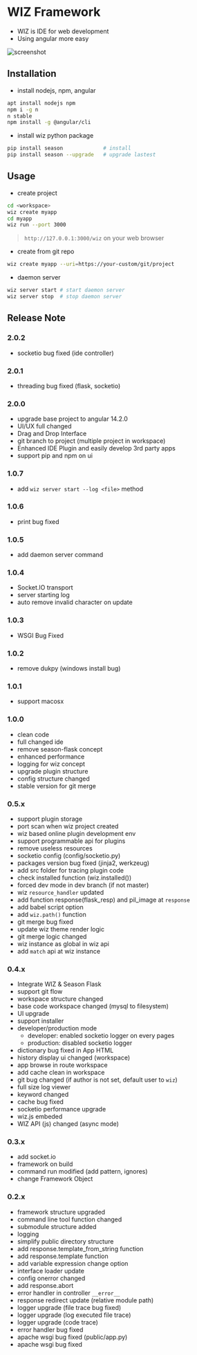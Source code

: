 # WIZ Framework

- WIZ is IDE for web development
- Using angular more easy

![screenshot](https://github.com/season-framework/wiz/blob/main/screenshot/wiz.gif)

## Installation

- install nodejs, npm, angular

```bash
apt install nodejs npm
npm i -g n
n stable
npm install -g @angular/cli
```

- install wiz python package

```bash
pip install season             # install
pip install season --upgrade   # upgrade lastest
```

## Usage

- create project

```bash
cd <workspace>
wiz create myapp
cd myapp
wiz run --port 3000
```

> `http://127.0.0.1:3000/wiz` on your web browser

- create from git repo

```bash
wiz create myapp --uri=https://your-custom/git/project
```

- daemon server

```bash
wiz server start # start daemon server
wiz server stop  # stop daemon server
```

## Release Note

### 2.0.2

- socketio bug fixed (ide controller)

### 2.0.1

- threading bug fixed (flask, socketio)

### 2.0.0

- upgrade base project to angular 14.2.0
- UI/UX full changed
- Drag and Drop Interface
- git branch to project (multiple project in workspace)
- Enhanced IDE Plugin and easily develop 3rd party apps
- support pip and npm on ui

### 1.0.7

- add `wiz server start --log <file>` method 

### 1.0.6

- print bug fixed

### 1.0.5

- add daemon server command

### 1.0.4

- Socket.IO transport
- server starting log
- auto remove invalid character on update

### 1.0.3

- WSGI Bug Fixed

### 1.0.2

- remove dukpy (windows install bug)

### 1.0.1

- support macosx

### 1.0.0

- clean code
- full changed ide
- remove season-flask concept
- enhanced performance
- logging for wiz concept
- upgrade plugin structure
- config structure changed
- stable version for git merge

### 0.5.x

- support plugin storage
- port scan when wiz project created
- wiz based online plugin development env
- support programmable api for plugins
- remove useless resources
- socketio config (config/socketio.py)
- packages version bug fixed (jinja2, werkzeug)
- add src folder for tracing plugin code
- check installed function (wiz.installed())
- forced dev mode in dev branch (if not master)
- wiz `resource_handler` updated
- add function response(flask_resp) and pil_image at `response`
- add babel script option
- add `wiz.path()` function
- git merge bug fixed
- update wiz theme render logic
- git merge logic changed
- wiz instance as global in wiz api
- add `match` api at wiz instance

### 0.4.x

- Integrate WIZ & Season Flask
- support git flow
- workspace structure changed
- base code workspace changed (mysql to filesystem)
- UI upgrade
- support installer
- developer/production mode
    - developer: enabled socketio logger on every pages
    - production: disabled socketio logger
- dictionary bug fixed in App HTML
- history display ui changed (workspace)
- app browse in route workspace
- add cache clean in workspace
- git bug changed (if author is not set, default user to `wiz`)
- full size log viewer
- keyword changed
- cache bug fixed
- socketio performance upgrade 
- wiz.js embeded
- WIZ API (js) changed (async mode)

### 0.3.x

- add socket.io 
- framework on build
- command run modified (add pattern, ignores)
- change Framework Object

### 0.2.x

- framework structure upgraded
- command line tool function changed
- submodule structure added
- logging 
- simplify public directory structure
- add response.template_from_string function
- add response.template function
- add variable expression change option
- interface loader update
- config onerror changed 
- add response.abort
- error handler in controller `__error__`
- response redirect update (relative module path)
- logger upgrade (file trace bug fixed)
- logger upgrade (log executed file trace)
- logger upgrade (code trace)
- error handler bug fixed
- apache wsgi bug fixed (public/app.py)
- apache wsgi bug fixed
